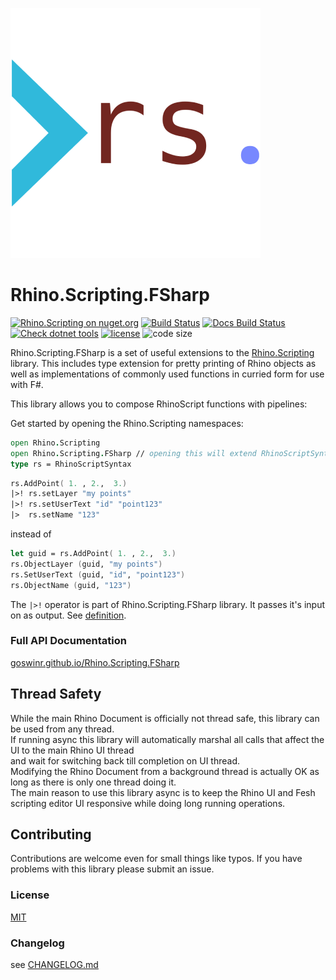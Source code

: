![logo](https://raw.githubusercontent.com/goswinr/Rhino.Scripting.FSharp/main/Docs/img/logo.png)

# Rhino.Scripting.FSharp

[![Rhino.Scripting on nuget.org](https://img.shields.io/nuget/v/Rhino.Scripting.FSharp)](https://www.nuget.org/packages/Rhino.Scripting.FSharp/)
[![Build Status](https://github.com/goswinr/Rhino.Scripting.FSharp/actions/workflows/build.yml/badge.svg)](https://github.com/goswinr/Rhino.Scripting.FSharp/actions/workflows/build.yml)
[![Docs Build Status](https://github.com/goswinr/Rhino.Scripting.FSharp/actions/workflows/docs.yml/badge.svg)](https://github.com/goswinr/Rhino.Scripting.FSharp/actions/workflows/docs.yml)
[![Check dotnet tools](https://github.com/goswinr/Rhino.Scripting.FSharp/actions/workflows/outdatedDotnetTool.yml/badge.svg)](https://github.com/goswinr/Rhino.Scripting.FSharp/actions/workflows/outdatedDotnetTool.yml)
[![license](https://img.shields.io/github/license/goswinr/Rhino.Scripting.FSharp)](LICENSE.md)
![code size](https://img.shields.io/github/languages/code-size/goswinr/Rhino.Scripting.FSharp.svg)


Rhino.Scripting.FSharp is a set of useful extensions to the [Rhino.Scripting](https://github.com/goswinr/Rhino.Scripting) library.
This includes type extension for pretty printing of Rhino objects as well as implementations of commonly used functions in curried form for use with F#.

This library allows you to compose RhinoScript functions with pipelines:

Get started by opening the Rhino.Scripting namespaces:

```fsharp
open Rhino.Scripting
open Rhino.Scripting.FSharp // opening this will extend RhinoScriptSyntax and some Rhino.Geometry types with additional static and member functions.
type rs = RhinoScriptSyntax
```

```fsharp
rs.AddPoint( 1. , 2.,  3.)
|>! rs.setLayer "my points"
|>! rs.setUserText "id" "point123"
|>  rs.setName "123"
```

instead of

```fsharp
let guid = rs.AddPoint( 1. , 2.,  3.)
rs.ObjectLayer (guid, "my points")
rs.SetUserText (guid, "id", "point123")
rs.ObjectName (guid, "123")
```

The `|>!` operator is part of Rhino.Scripting.FSharp library.
It passes it's input on as output. See [definition](https://github.com/goswinr/Rhino.Scripting.Fsharp/blob/main/Src/Rhino.Scripting/Curried.fs#L16).

### Full API Documentation

[goswinr.github.io/Rhino.Scripting.FSharp](https://goswinr.github.io/Rhino.Scripting.FSharp)

## Thread Safety
While the main Rhino Document is officially not thread safe, this library can be used from any thread.<br>
If running async this library will automatically marshal all calls that affect the UI to the main Rhino UI thread <br>
and wait for switching back till completion on UI thread.<br>
Modifying the Rhino Document from a background thread is actually OK as long as there is only one thread doing it.<br>
The main reason to use this library async is to keep the Rhino UI and Fesh scripting editor UI responsive while doing long running operations.

## Contributing
Contributions are welcome even for small things like typos. If you have problems with this library please submit an issue.

### License
[MIT](https://github.com/goswinr/Rhino.Scripting.FSharp/blob/main/LICENSE.md)

### Changelog
see [CHANGELOG.md](https://github.com/goswinr/Rhino.Scripting.FSharp/blob/main/CHANGELOG.md)
